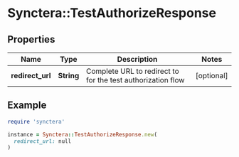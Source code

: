 # Synctera::TestAuthorizeResponse

## Properties

| Name | Type | Description | Notes |
| ---- | ---- | ----------- | ----- |
| **redirect_url** | **String** | Complete URL to redirect to for the test authorization flow  | [optional] |

## Example

```ruby
require 'synctera'

instance = Synctera::TestAuthorizeResponse.new(
  redirect_url: null
)
```

